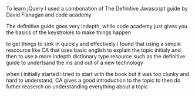 To learn jQuery I used a combonation of The Definitive Javascript guide by David Flanagan and code academy

The definitive guide goes very indepth, while code academy just gives you the basics of the keystrokes to make things happen 

to get things to sink in quickly and effectively i found that using a simple rescource like CA that uses basic english to explain the topic initialy and then to use a more indepth dictionary type resource such as the definitive guide to undertsand the ins and out of a new technology

when i initially started i tried to start with the book but it was too clunky and hard to understand, CA gives a good introduction to the topic to then do futher reaserch on understanding everything about a topic